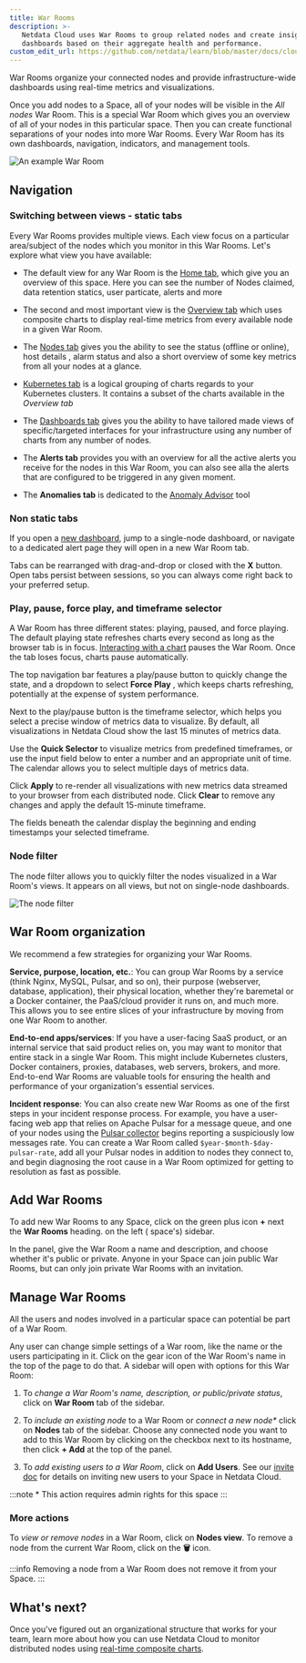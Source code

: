 ```yaml
---
title: War Rooms 
description: >- 
   Netdata Cloud uses War Rooms to group related nodes and create insightful composite
   dashboards based on their aggregate health and performance.
custom_edit_url: https://github.com/netdata/learn/blob/master/docs/cloud/war-rooms.md
---
```


War Rooms organize your connected nodes and provide infrastructure-wide dashboards using real-time metrics and
visualizations.

Once you add nodes to a Space, all of your nodes will be visible in the _All nodes_ War Room. This is a special War Room
which gives you an overview of all of your nodes in this particular space. Then you can create functional separations of
your nodes into more War Rooms. Every War Room has its own dashboards, navigation, indicators, and management tools.

![An example War Room](/img/cloud/main-page.png)

## Navigation

### Switching between views - static tabs

Every War Rooms provides multiple views. Each view focus on a particular area/subject of the nodes which you monitor in
this War Rooms. Let's explore what view you have available:

- The default view for any War Room is the [Home tab](/docs/cloud/visualize/overview#home), which give you an overview
  of this space. Here you can see the number of Nodes claimed, data retention statics, user particate, alerts and more

- The second and most important view is the [Overview tab](/docs/cloud/visualize/overview#overview) which uses composite
  charts to display real-time metrics from every available node in a given War Room.

- The [Nodes tab](/docs/cloud/visualize/nodes) gives you the ability to see the status (offline or online), host details
  , alarm status and also a short overview of some key metrics from all your nodes at a glance.

- [Kubernetes tab](/docs/cloud/visualize/kubernetes) is a logical grouping of charts regards to your Kubernetes clusters.
  It contains a subset of the charts available in the _Overview tab_

- The [Dashboards tab](/docs/cloud/visualize/dashboards) gives you the ability to have tailored made views of
  specific/targeted interfaces for your infrastructure using any number of charts from any number of nodes.

- The **Alerts tab** provides you with an overview for all the active alerts you receive for the nodes in this War Room,
  you can also see alla the alerts that are configured to be triggered in any given moment.

- The **Anomalies tab** is dedicated to the [Anomaly Advisor](/docs/cloud/insights/anomaly-advisor) tool

### Non static tabs

If you open a [new dashboard](/docs/cloud/visualize/dashboards), jump to a single-node dashboard, or navigate to a dedicated
alert page they will open in a new War Room tab.

Tabs can be rearranged with drag-and-drop or closed with the **X** button. Open tabs persist between sessions, so you
can always come right back to your preferred setup.

### Play, pause, force play, and timeframe selector

A War Room has three different states: playing, paused, and force playing. The default playing state refreshes charts
every second as long as the browser tab is in focus. [Interacting with a chart](/docs/dashboard/interact-charts) pauses
the War Room. Once the tab loses focus, charts pause automatically.

The top navigation bar features a play/pause button to quickly change the state, and a dropdown to select **Force Play**
, which keeps charts refreshing, potentially at the expense of system performance.

Next to the play/pause button is the timeframe selector, which helps you select a precise window of metrics data to
visualize. By default, all visualizations in Netdata Cloud show the last 15 minutes of metrics data.

Use the **Quick Selector** to visualize metrics from predefined timeframes, or use the input field below to enter a
number and an appropriate unit of time. The calendar allows you to select multiple days of metrics data.

Click **Apply** to re-render all visualizations with new metrics data streamed to your browser from each distributed
node. Click **Clear** to remove any changes and apply the default 15-minute timeframe.

The fields beneath the calendar display the beginning and ending timestamps your selected timeframe.


### Node filter

The node filter allows you to quickly filter the nodes visualized in a War Room's views. It appears on all views, but
not on single-node dashboards.

![The node filter](https://user-images.githubusercontent.com/12612986/172674440-df224058-2b2c-41da-bb45-f4eb82e342e5.png)


## War Room organization

We recommend a few strategies for organizing your War Rooms.

**Service, purpose, location, etc.**: You can group War Rooms by a service (think Nginx, MySQL, Pulsar, and so on),
their purpose (webserver, database, application), their physical location, whether they're baremetal or a Docker
container, the PaaS/cloud provider it runs on, and much more. This allows you to see entire slices of your
infrastructure by moving from one War Room to another.

**End-to-end apps/services**: If you have a user-facing SaaS product, or an internal service that said product relies
on, you may want to monitor that entire stack in a single War Room. This might include Kubernetes clusters, Docker
containers, proxies, databases, web servers, brokers, and more. End-to-end War Rooms are valuable tools for ensuring the
health and performance of your organization's essential services.

**Incident response**: You can also create new War Rooms as one of the first steps in your incident response process.
For example, you have a user-facing web app that relies on Apache Pulsar for a message queue, and one of your nodes
using the [Pulsar collector](/docs/agent/collectors/go.d.plugin/modules/pulsar) begins reporting a suspiciously low
messages rate. You can create a War Room called `$year-$month-$day-pulsar-rate`, add all your Pulsar nodes in addition
to nodes they connect to, and begin diagnosing the root cause in a War Room optimized for getting to resolution as fast
as possible.

## Add War Rooms

To add new War Rooms to any Space, click on the green plus icon **+** next the **War Rooms** heading. on the left (
space's) sidebar.

In the panel, give the War Room a name and description, and choose whether it's public or private. Anyone in your Space
can join public War Rooms, but can only join private War Rooms with an invitation.

## Manage War Rooms

All the users and nodes involved in a particular space can potential be part of a War Room.

Any user can change simple settings of a War room, like the name or the users participating in it. Click on the gear 
icon of the War Room's name in the top of the page to do that. A sidebar will open with options for this War Room:

1. To _change a War Room's name, description, or public/private status_, click on **War Room** tab of the sidebar.

2. To _include an existing node_ to a War Room or _connect a new node*_ click on **Nodes** tab of the sidebar. Choose any
connected node you want to add to this War Room by clicking on the checkbox next to its hostname, then click **+ Add**
at the top of the panel.

3. To _add existing users to a War Room_, click on **Add Users**. See our [invite doc](/docs/cloud/manage/invite-your-team)
for details on inviting new users to your Space in Netdata Cloud.

:::note
 \* This action requires admin rights for this space
:::

### More actions

To _view or remove nodes_ in a War Room, click on **Nodes view**. To remove a node from the current War Room, click on
the **🗑** icon. 

:::info
 Removing a node from a War Room does not remove it from your Space.
:::



## What's next?

Once you've figured out an organizational structure that works for your team, learn more about how you can use Netdata
Cloud to monitor distributed nodes using [real-time composite charts](/docs/cloud/visualize/overview).
